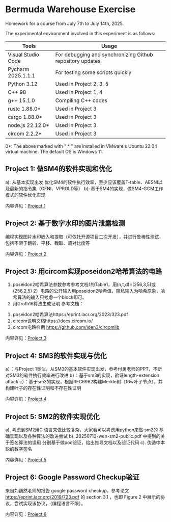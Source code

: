 # Bermuda Warehouse Exercise

Homework for a course from July 7th to July 14th, 2025.

The experimental environment involved in this experiment is as follows:

| Tools | Usage |
| ---- | ---- |
| Visual Studio Code | For debugging and synchronizing Github repository updates |
| Pycharm 2025.1.1.1 | For testing some scripts quickly |
| Python 3.12 | Used in Project 2, 3, 5 |
| C++ 98 | Used in Project 1, 4 |
| g++ 15.1.0 | Compiling C++ codes |
| rustc 1.88.0* | Used in Project 3 |
| cargo 1.88.0* | Used in Project 3 |
| node.js 22.12.0* | Used in Project 3 |
| circom 2.2.2* | Used in Project 3 |

0*: The above marked with " * " are installed in VMware's Ubuntu 22.04 virtual machine. The default OS is Windows 11.

## Project 1: 做SM4的软件实现和优化 
a): 从基本实现出发 优化SM4的软件执行效率，至少应该覆盖T-table、AESNI以及最新的指令集（GFNI、VPROLD等）
b): 基于SM4的实现，做SM4-GCM工作模式的软件优化实现

内容详见：[Project 1](./Project-1/readme.md)

## Project 2: 基于数字水印的图片泄露检测 
编程实现图片水印嵌入和提取（可依托开源项目二次开发），并进行鲁棒性测试，包括不限于翻转、平移、截取、调对比度等

内容详见：[Project 2](./Project-2/readme.md)

## Project 3: 用circom实现poseidon2哈希算法的电路
1) poseidon2哈希算法参数参考参考文档1的Table1，用(n,t,d)=(256,3,5)或(256,2,5)
2）电路的公开输入用poseidon2哈希值，隐私输入为哈希原象，哈希算法的输入只考虑一个block即可。
3) 用Groth16算法生成证明
参考文档：
1. poseidon2哈希算法https://eprint.iacr.org/2023/323.pdf
2. circom说明文档https://docs.circom.io/
3. circom电路样例 https://github.com/iden3/circomlib

内容详见：[Project 3](./Project-3/readme.md)

## Project 4: SM3的软件实现与优化 
a）：与Project 1类似，从SM3的基本软件实现出发，参考付勇老师的PPT，不断对SM3的软件执行效率进行改进
b）：基于sm3的实现，验证length-extension attack
c）：基于sm3的实现，根据RFC6962构建Merkle树（10w叶子节点），并构建叶子的存在性证明和不存在性证明

内容详见：[Project 4](./Project-4/readme.md)

## Project 5: SM2的软件实现优化 
a). 考虑到SM2用C 语言来做比较复杂，大家看可以考虑用python来做 sm2的 基础实现以及各种算法的改进尝试
b). 20250713-wen-sm2-public.pdf 中提到的关于签名算法的误用 分别基于做poc验证，给出推导文档以及验证代码
c). 伪造中本聪的数字签名

内容详见：[Project 5](./Project-5/readme.md)

## Project 6:  Google Password Checkup验证
来自刘巍然老师的报告  google password checkup，参考论文 https://eprint.iacr.org/2019/723.pdf 的 section 3.1 ，也即 Figure 2 中展示的协议，尝试实现该协议，（编程语言不限）。

内容详见：[Project 6](./Project-6/readme.md)